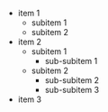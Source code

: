 - item 1
  - subitem 1
  - subitem 2
- item 2
  - subitem 1
    - sub-subitem 1
  - subitem 2
    - sub-subitem 2
    - sub-subitem 3
- item 3
